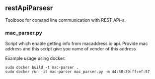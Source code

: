 ## restApiParsesr

Toolboox for comand line communication with REST APi-s.

### mac_parser.py

Script which enable getting info from macaddress.io api.
Provide mac address and this script give you name of vendor of this address

Example usage using docker:

```
sudo docker build -t mac-parser .
sudo docker run -it mac-parser mac_parser.py -m 44:38:39:ff:ef:57
```

